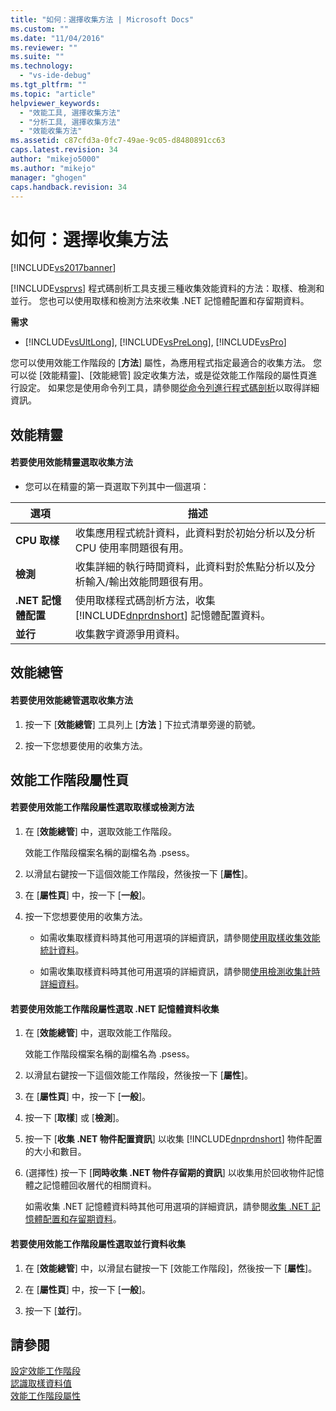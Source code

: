 ```yaml
---
title: "如何：選擇收集方法 | Microsoft Docs"
ms.custom: ""
ms.date: "11/04/2016"
ms.reviewer: ""
ms.suite: ""
ms.technology: 
  - "vs-ide-debug"
ms.tgt_pltfrm: ""
ms.topic: "article"
helpviewer_keywords: 
  - "效能工具, 選擇收集方法"
  - "分析工具, 選擇收集方法"
  - "效能收集方法"
ms.assetid: c87cfd3a-0fc7-49ae-9c05-d8480891cc63
caps.latest.revision: 34
author: "mikejo5000"
ms.author: "mikejo"
manager: "ghogen"
caps.handback.revision: 34
---
```

# 如何：選擇收集方法
[!INCLUDE[vs2017banner](../code-quality/includes/vs2017banner.md)]

[!INCLUDE[vsprvs](../code-quality/includes/vsprvs_md.md)] 程式碼剖析工具支援三種收集效能資料的方法：取樣、檢測和並行。  您也可以使用取樣和檢測方法來收集 .NET 記憶體配置和存留期資料。  
  
 **需求**  
  
-   [!INCLUDE[vsUltLong](../code-quality/includes/vsultlong_md.md)], [!INCLUDE[vsPreLong](../code-quality/includes/vsprelong_md.md)], [!INCLUDE[vsPro](../code-quality/includes/vspro_md.md)]  
  
 您可以使用效能工作階段的 \[**方法**\] 屬性，為應用程式指定最適合的收集方法。  您可以從 \[效能精靈\]、\[效能總管\] 設定收集方法，或是從效能工作階段的屬性頁進行設定。  如果您是使用命令列工具，請參閱[從命令列進行程式碼剖析](../profiling/using-the-profiling-tools-from-the-command-line.md)以取得詳細資訊。  
  
## 效能精靈  
  
#### 若要使用效能精靈選取收集方法  
  
-   您可以在精靈的第一頁選取下列其中一個選項：  
  
|選項|描述|  
|--------|--------|  
|**CPU 取樣**|收集應用程式統計資料，此資料對於初始分析以及分析 CPU 使用率問題很有用。|  
|**檢測**|收集詳細的執行時間資料，此資料對於焦點分析以及分析輸入\/輸出效能問題很有用。|  
|**.NET 記憶體配置**|使用取樣程式碼剖析方法，收集 [!INCLUDE[dnprdnshort](../code-quality/includes/dnprdnshort_md.md)] 記憶體配置資料。|  
|**並行**|收集數字資源爭用資料。|  
  
## 效能總管  
  
#### 若要使用效能總管選取收集方法  
  
1.  按一下 \[**效能總管**\] 工具列上 \[**方法** \] 下拉式清單旁邊的箭號。  
  
2.  按一下您想要使用的收集方法。  
  
## 效能工作階段屬性頁  
  
#### 若要使用效能工作階段屬性選取取樣或檢測方法  
  
1.  在 \[**效能總管**\] 中，選取效能工作階段。  
  
     效能工作階段檔案名稱的副檔名為 .psess。  
  
2.  以滑鼠右鍵按一下這個效能工作階段，然後按一下 \[**屬性**\]。  
  
3.  在 \[**屬性頁**\] 中，按一下 \[**一般**\]。  
  
4.  按一下您想要使用的收集方法。  
  
    -   如需收集取樣資料時其他可用選項的詳細資訊，請參閱[使用取樣收集效能統計資料](../profiling/collecting-performance-statistics-by-using-sampling.md)。  
  
    -   如需收集取樣資料時其他可用選項的詳細資訊，請參閱[使用檢測收集計時詳細資料](../profiling/collecting-detailed-timing-data-by-using-instrumentation.md)。  
  
#### 若要使用效能工作階段屬性選取 .NET 記憶體資料收集  
  
1.  在 \[**效能總管**\] 中，選取效能工作階段。  
  
     效能工作階段檔案名稱的副檔名為 .psess。  
  
2.  以滑鼠右鍵按一下這個效能工作階段，然後按一下 \[**屬性**\]。  
  
3.  在 \[**屬性頁**\] 中，按一下 \[**一般**\]。  
  
4.  按一下 \[**取樣**\] 或 \[**檢測**\]。  
  
5.  按一下 \[**收集 .NET 物件配置資訊**\] 以收集 [!INCLUDE[dnprdnshort](../code-quality/includes/dnprdnshort_md.md)] 物件配置的大小和數目。  
  
6.  \(選擇性\) 按一下 \[**同時收集 .NET 物件存留期的資訊**\] 以收集用於回收物件記憶體之記憶體回收層代的相關資料。  
  
     如需收集 .NET 記憶體資料時其他可用選項的詳細資訊，請參閱[收集 .NET 記憶體配置和存留期資料](../profiling/collecting-dotnet-memory-allocation-and-lifetime-data.md)。  
  
#### 若要使用效能工作階段屬性選取並行資料收集  
  
1.  在 \[**效能總管**\] 中，以滑鼠右鍵按一下 \[效能工作階段\]，然後按一下 \[**屬性**\]。  
  
2.  在 \[**屬性頁**\] 中，按一下 \[**一般**\]。  
  
3.  按一下 \[**並行**\]。  
  
## 請參閱  
 [設定效能工作階段](../profiling/configuring-performance-sessions.md)   
 [認識取樣資料值](../profiling/understanding-sampling-data-values.md)   
 [效能工作階段屬性](../profiling/performance-session-properties.md)